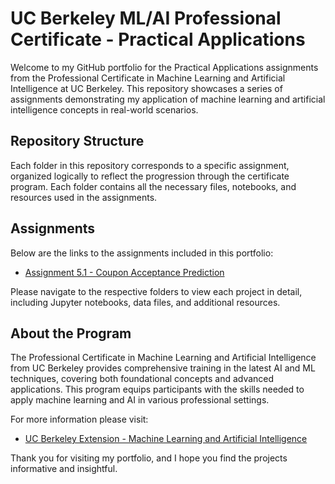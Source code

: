 # UC Berkeley ML/AI Professional Certificate - Practical Applications

Welcome to my GitHub portfolio for the Practical Applications assignments from the Professional Certificate in Machine Learning and Artificial Intelligence at UC Berkeley. This repository showcases a series of assignments demonstrating my application of machine learning and artificial intelligence concepts in real-world scenarios.

## Repository Structure

Each folder in this repository corresponds to a specific assignment, organized logically to reflect the progression through the certificate program. Each folder contains all the necessary files, notebooks, and resources used in the assignments.

## Assignments

Below are the links to the assignments included in this portfolio:

- [Assignment 5.1 - Coupon Acceptance Prediction](coupon-acceptance-predicition/README.md)

Please navigate to the respective folders to view each project in detail, including Jupyter notebooks, data files, and additional resources.

## About the Program

The Professional Certificate in Machine Learning and Artificial Intelligence from UC Berkeley provides comprehensive training in the latest AI and ML techniques, covering both foundational concepts and advanced applications. This program equips participants with the skills needed to apply machine learning and AI in various professional settings.

For more information please visit:

- [UC Berkeley Extension - Machine Learning and Artificial Intelligence](https://em-executive.berkeley.edu/professional-certificate-machine-learning-artificial-intelligence?utm_source=Google&utm_network=g&utm_medium=c&utm_term=berkeley%20ai%20certificate&utm_location=9021668&utm_campaign_id=17696116028&utm_adset_id=151397022384&utm_ad_id=641985417267&gad_source=1&gclid=Cj0KCQjw_-GxBhC1ARIsADGgDjsKCqAYX_Mbd6cA1SGtR1Wq0kv_cIDd77wUfMG1tMSoht2FsDy5lwkaAlYPEALw_wcB)

Thank you for visiting my portfolio, and I hope you find the projects informative and insightful.
